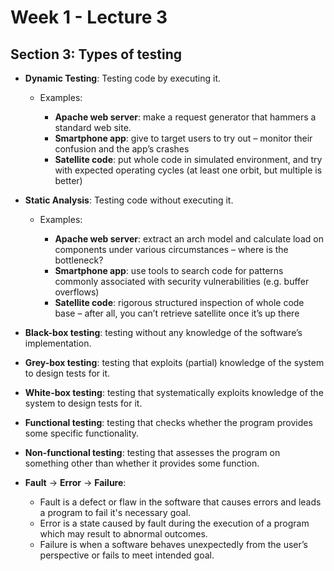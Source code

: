 # Week 1 - Lecture 3

## Section 3: Types of testing

- **Dynamic Testing**: Testing code by executing it.

    - Examples:

        - **Apache web server**: make a request generator that hammers a standard web site.
        - **Smartphone app**: give to target users to try out – monitor their confusion and the app’s crashes
        - **Satellite code**: put whole code in simulated environment, and try with expected operating cycles (at least one orbit, but multiple is better)

- **Static Analysis**: Testing code without executing it.

    - Examples:

        - **Apache web server**: extract an arch model and calculate load on components under various circumstances – where is the bottleneck?
        - **Smartphone app**: use tools to search code for patterns commonly associated with security vulnerabilities (e.g. buffer overflows)
        - **Satellite code**: rigorous structured inspection of whole code base – after all, you can’t retrieve satellite once it’s up there


- **Black-box testing**: testing without any knowledge of the software’s implementation.

- **Grey-box testing**: testing that exploits (partial) knowledge of the system to design tests for it.

- **White-box testing**: testing that systematically exploits knowledge of the system to design tests for it.

- **Functional testing**: testing that checks whether the program provides some specific functionality.

- **Non-functional testing**: testing that assesses the program on something other than whether it provides some function.

- **Fault** -> **Error** -> **Failure**:
    
    - Fault is a defect or flaw in the software that causes errors and leads a program to fail it's necessary goal. 
    - Error is a state caused by fault during the execution of a program which may result to abnormal outcomes.
    - Failure is when a software behaves unexpectedly from the user’s perspective or fails to meet intended goal.




